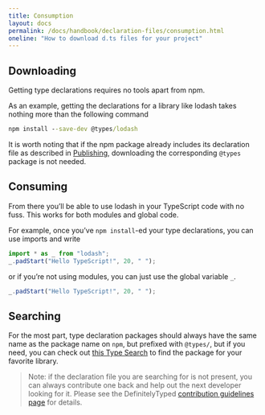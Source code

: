 ```yaml
---
title: Consumption
layout: docs
permalink: /docs/handbook/declaration-files/consumption.html
oneline: "How to download d.ts files for your project"
---
```


## Downloading

Getting type declarations requires no tools apart from npm.

As an example, getting the declarations for a library like lodash takes nothing more than the following command

```cmd
npm install --save-dev @types/lodash
```

It is worth noting that if the npm package already includes its declaration file as described in [Publishing](/docs/handbook/declaration-files/publishing.html), downloading the corresponding `@types` package is not needed.

## Consuming

From there you’ll be able to use lodash in your TypeScript code with no fuss.
This works for both modules and global code.

For example, once you’ve `npm install`-ed your type declarations, you can use imports and write

```ts
import * as _ from "lodash";
_.padStart("Hello TypeScript!", 20, " ");
```

or if you’re not using modules, you can just use the global variable `_`.

```ts
_.padStart("Hello TypeScript!", 20, " ");
```

## Searching

For the most part, type declaration packages should always have the same name as the package name on `npm`, but prefixed with `@types/`,
but if you need, you can check out [this Type Search](https://aka.ms/types) to find the package for your favorite library.

> Note: if the declaration file you are searching for is not present, you can always contribute one back and help out the next developer looking for it.
> Please see the DefinitelyTyped [contribution guidelines page](http://definitelytyped.org/guides/contributing.html) for details.
